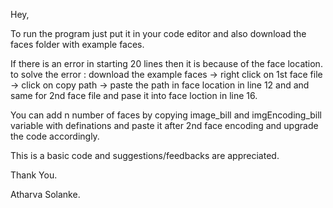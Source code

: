Hey,

To run the program just put it in your code editor and also download the faces folder with example faces.

If there is an error in starting 20 lines then it is because of the face location.
to solve the error : download the example faces -> right click on 1st face file -> click on copy path -> paste the path in face location in line 12 and and same for 2nd face file and pase it into face loction in line 16.

You can add n number of faces by copying image_bill and imgEncoding_bill variable with definations and paste it after 2nd face encoding and upgrade the code accordingly.

This is a basic code and suggestions/feedbacks are appreciated.

Thank You.

Atharva Solanke.
